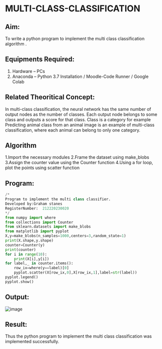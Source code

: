 # MULTI-CLASS-CLASSIFICATION
## Aim:
To write a python program to implement the multi class classification algorithm .

## Equipments Required:
1. Hardware – PCs
2. Anaconda – Python 3.7 Installation / Moodle-Code Runner / Google Colab

## Related Theoritical Concept:
In multi-class classification, the neural network has the same number of output nodes as the number of classes. Each output node belongs to some class and outputs a score for that class. Class is a category for example Predicting animal class from an animal image is an example of multi-class classification, where each animal can belong to only one category.
## Algorithm
1.Import the necessary modules
2.Frame the dataset using make_blobs
3.Assign the counter value using the Counter function
4.Using a for loop, plot the points using scatter function

## Program:
```python
/*
Program to implement the multi class classifier.
Developed by:Graham stanes
RegisterNumber:  212220230020
*/
from numpy import where
from collections import Counter
from sklearn.datasets import make_blobs
from matplotlib import pyplot
X,y=make_blobs(n_samples=1000,centers=3,random_state=1)
print(X.shape,y.shape)
counter=Counter(y)
print(counter)
for i in range(10):
    print(X[i],y[i])
for label,_ in counter.items():
    row_ix=where(y==label)[0]
    pyplot.scatter(X[row_ix,0],X[row_ix,1],label=str(label))
pyplot.legend()
pyplot.show()
```

## Output:
![image](https://user-images.githubusercontent.com/75235150/169463681-cf320bc8-60dd-44e0-a2ae-1b0fecfc72fc.png)



## Result:
Thus the python program to implement the multi class classification was implemented successfully.
